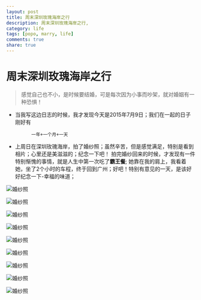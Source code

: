 ```yaml
---
layout: post
title: 周末深圳玫瑰海岸之行
description: 周末深圳玫瑰海岸之行,
category: life
tags: [popo, marry, life]
comments: true
share: true
---
```


#	 周末深圳玫瑰海岸之行

> 感觉自己也不小，是时候要结婚，可是每次因为小事而吵架，就对婚姻有一种恐惧！

* 当我写这边日志的时候，我才发现今天是2015年7月9日；我们在一起的日子刚好有

			一年+一个月+一天

* 上周日在深圳玫瑰海岸，拍了婚纱照；虽然辛苦，但是感觉满足，特别是看到相片；心里还是美滋滋的；纪念一下吧！
拍完婚纱回来的时候，才发现有一件特别惭愧的事情，就是人生中第一次吃了**霸王餐**;  她靠在我的肩上，我看着她，坐了2个小时的车程，终于回到广州；好吧！特别有意见的一天，是该好好纪念一下-幸福的味道；

![婚纱照](/images/marray/1.jpg)

<!--more-->

![婚纱照](/images/marray/2.jpg)

![婚纱照](/images/marray/3.jpg)

![婚纱照](/images/marray/4.jpg)

![婚纱照](/images/marray/5.jpg)

![婚纱照](/images/marray/6.jpg)

![婚纱照](/images/marray/7.jpg)

![婚纱照](/images/marray/8.jpg)

![婚纱照](/images/marray/9.jpg)